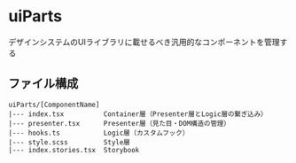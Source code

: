 # uiParts

デザインシステムのUIライブラリに載せるべき汎用的なコンポーネントを管理する

## ファイル構成

```
uiParts/[ComponentName]
|--- index.tsx          Container層（Presenter層とLogic層の繋ぎ込み）
|--- presenter.tsx      Presenter層（見た目・DOM構造の管理）
|--- hooks.ts           Logic層（カスタムフック）
|--- style.scss         Style層
|--- index.stories.tsx  Storybook
```
